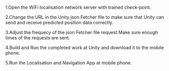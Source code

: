 1.Open the WiFi localisation network server with trained check-point.

2.Change the URL in the Unity json Fetcher file to make sure that Unity can send and receive
predicted position data correctly.

3.Adjust the frequecy of the json Fetcher file request.Make sure enough times of the requests
are sent.

4.Build and Run the completed work at Unity and download it to the mobile phone.

5.Run the Localisation and Navigation App at mobile phone. 
